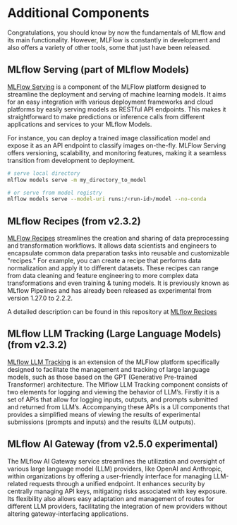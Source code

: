 # Additional Components

Congratulations, you should know by now the fundamentals of MLflow and its main functionality. However, MLFlow is constantly in development and also offers a variety of other tools, some that just have been released.

## MLflow Serving (part of MLflow Models)

[MLFlow Serving](https://mlflow.org/docs/latest/models.html#mlflow-serving) is a component of the MLFlow platform designed to streamline the deployment and serving of machine learning models. It aims for an easy integration with various deployment frameworks and cloud platforms by easily serving models as RESTful API endpoints. This makes it straightforward to make predictions or inference calls from different applications and services to your MLflow Models.

For instance, you can deploy a trained image classification model and expose it as an API endpoint to classify images on-the-fly. MLFlow Serving offers versioning, scalability, and monitoring features, making it a seamless transition from development to deployment.

```bash
# serve local directory
mlflow models serve -m my_directory_to_model 

# or serve from model registry
mlflow models serve --model-uri runs:/<run-id>/model --no-conda
```


## MLflow Recipes  (from v2.3.2)

[MLFlow Recipes](https://mlflow.org/docs/latest/recipes.html) streamlines the creation and sharing of data preprocessing and transformation workflows. It allows data scientists and engineers to encapsulate common data preparation tasks into reusable and customizable "recipes." For example, you can create a recipe that performs data normalization and apply it to different datasets. These recipes can range from data cleaning and feature engineering to more complex data transformations and even training & tuning models. 
It is previously known as MLflow Pipelines and has already been released as experimental from version 1.27.0 to 2.2.2.

A detailed description can be found in this repository at [MLflow Recipes](./MLflow-Recipes.md)


## MLflow LLM Tracking (Large Language Models) (from v2.3.2)

[MLflow LLM Tracking](https://mlflow.org/docs/latest/llm-tracking.html) is an extension of the MLFlow platform specifically designed to facilitate the management and tracking of large language models, such as those based on the GPT (Generative Pre-trained Transformer) architecture. The Mlflow LLM Tracking component consists of two elements for logging and viewing the behavior of LLM’s. Firstly it is a set of APIs that allow for logging inputs, outputs, and prompts submitted and returned from LLM’s. Accompanying these APIs is a UI components that provides a simplified means of viewing the results of experimental submissions (prompts and inputs) and the results (LLM outputs).


## MLflow AI Gateway (from v2.5.0 experimental)

The MLflow AI Gateway service streamlines the utilization and oversight of various large language model (LLM) providers, like OpenAI and Anthropic, within organizations by offering a user-friendly interface for managing LLM-related requests through a unified endpoint. 
It enhances security by centrally managing API keys, mitigating risks associated with key exposure. Its flexibility also allows easy adaptation and management of routes for different LLM providers, facilitating the integration of new providers without altering gateway-interfacing applications. 